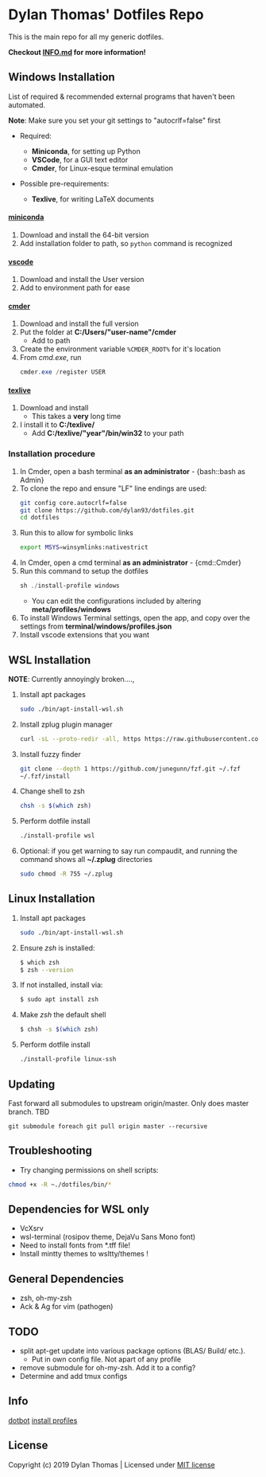 # Dylan Thomas' Dotfiles Repo

This is the main repo for all my generic dotfiles.

**Checkout [INFO.md](./INFO.md) for more information!**

## Windows Installation

List of required & recommended external programs that haven't been automated.

**Note**:  Make sure you set your git settings to "autocrlf=false" first

- Required:
  - **Miniconda**, for setting up Python
  - **VSCode**, for a GUI text editor
  - **Cmder**, for Linux-esque terminal emulation

- Possible pre-requirements:
  - **Texlive**, for writing LaTeX documents

#### [miniconda](https://docs.conda.io/en/latest/miniconda.html)
1. Download and install the 64-bit version
1. Add installation folder to path, so `python` command is recognized

#### [vscode](https://code.visualstudio.com/)

1. Download and install the User version
1. Add to environment path for ease

#### [cmder](http://cmder.net/)
 
1. Download and install the full version 
1. Put the folder at __C:/Users/"user-name"/cmder__
    - Add to path
1. Create the environment variable `%CMDER_ROOT%` for it's location
1. From *cmd.exe*, run 
    ```powershell
    cmder.exe /register USER
    ```

#### [texlive](https://tug.org/texlive/acquire-netinstall.html)

1. Download and install 
    - This takes a __very__ long time
1. I install it to __C:/texlive/__
    - Add __C:/texlive/"year"/bin/win32__ to your path

### Installation procedure

1. In Cmder, open a bash terminal **as an administrator** - {bash::bash as Admin}
1. To clone the repo and ensure "LF" line endings are used:
    ```bash
    git config core.autocrlf=false
    git clone https://github.com/dylan93/dotfiles.git
    cd dotfiles
    ```
1. Run this to allow for symbolic links
    ```bash 
    export MSYS=winsymlinks:nativestrict
    ```
1. In Cmder, open a cmd terminal **as an administrator**  - {cmd::Cmder}
1. Run this command to setup the dotfiles
    ```powershell
    sh ./install-profile windows
    ```
    - You can edit the configurations included by altering __meta/profiles/windows__
1. To install Windows Terminal settings, open the app, and copy over the settings from __terminal/windows/profiles.json__
1. Install vscode extensions that you want

## WSL Installation

**NOTE**: Currently annoyingly broken...., 

1. Install apt packages
    ```bash
    sudo ./bin/apt-install-wsl.sh
    ```
1. Install zplug plugin manager
    ```bash
    curl -sL --proto-redir -all, https https://raw.githubusercontent.com/zplug/installer/master/installer.zsh | zsh
    ```
1. Install fuzzy finder
    ```bash
    git clone --depth 1 https://github.com/junegunn/fzf.git ~/.fzf
    ~/.fzf/install
    ```
1. Change shell to zsh
    ```bash
    chsh -s $(which zsh)
    ```
1. Perform dotfile install
    ```bash
    ./install-profile wsl
    ```
1. Optional: if you get warning to say run compaudit, and running the command shows all __~/.zplug__  directories
    ```bash
    sudo chmod -R 755 ~/.zplug
    ```


## Linux Installation

1. Install apt packages
    ```bash
    sudo ./bin/apt-install-wsl.sh
    ```
1. Ensure *zsh* is installed:
    ```bash
    $ which zsh
    $ zsh --version
    ```
1. If not installed, install via:
    ```bash
    $ sudo apt install zsh
    ```
1. Make *zsh* the default shell
    ```bash
    $ chsh -s $(which zsh)
    ```
1. Perform dotfile install
    ```bash
    ./install-profile linux-ssh
    ```

## Updating

Fast forward all submodules to upstream origin/master. Only does master branch. TBD
```shell
git submodule foreach git pull origin master --recursive
```

## Troubleshooting

- Try changing permissions on shell scripts: 

```bash
chmod +x -R ~./dotfiles/bin/*
```

## Dependencies for WSL only

- VcXsrv
- wsl-terminal (rosipov theme, DejaVu Sans Mono font)
- Need to install fonts from *.tff file!
- Install mintty themes to wsltty/themes !

## General Dependencies
- zsh, oh-my-zsh
- Ack & Ag for vim (pathogen)

## TODO

* split apt-get update into various package options (BLAS/ Build/ etc.). 
  * Put in own config file. Not apart of any profile
* remove submodule for oh-my-zsh. Add it to a config?
* Determine and add tmux configs

## Info

[dotbot](https://github.com/anishathalye/dotbot/)
[install profiles](https://github.com/shivapoudel/dotfiles)

## License

Copyright (c) 2019 Dylan Thomas | Licensed under [MIT license](https://dylanthomas.mit-license.org/)
